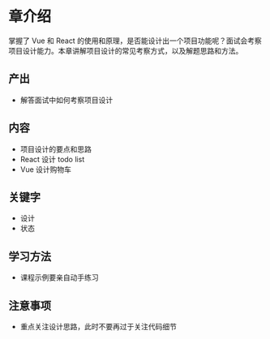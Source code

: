 # 章介绍

掌握了 Vue 和 React 的使用和原理，是否能设计出一个项目功能呢？面试会考察项目设计能力。本章讲解项目设计的常见考察方式，以及解题思路和方法。

## 产出

- 解答面试中如何考察项目设计

## 内容

- 项目设计的要点和思路
- React 设计 todo list
- Vue 设计购物车

## 关键字

- 设计
- 状态

## 学习方法

- 课程示例要亲自动手练习

## 注意事项

- 重点关注设计思路，此时不要再过于关注代码细节
